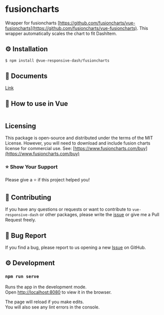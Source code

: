 # fusioncharts

Wrapper for fusioncharts [https://github.com/fusioncharts/vue-fusioncharts](https://github.com/fusioncharts/vue-fusioncharts).
This wrapper automatically scales the chart to fit DashItem. 

## ⚙️ Installation
```sh
$ npm install @vue-responsive-dash/fusioncharts
```

## 📄 Documents
[Link](https://vue-responsive-dash.netlify.com/)

## 🚀 How to use in Vue

```vue

```

## Licensing
This package is open-source and distributed under the terms of the MIT License. However, you will need to download and include fusion charts license for commercial use. See: [https://www.fusioncharts.com/buy](https://www.fusioncharts.com/buy)

### ⭐️ Show Your Support
Please give a ⭐️ if this project helped you!


## 👏 Contributing

If you have any questions or requests or want to contribute to `vue-responsive-dash` or other packages, please write the [issue](https://github.com/bensladden/vue-responsive-dash/issues) or give me a Pull Request freely.

## 🐞 Bug Report

If you find a bug, please report to us opening a new [Issue](https://github.com/bensladden/vue-responsive-dash/issues) on GitHub.

## ⚙️ Development
### `npm run serve`

Runs the app in the development mode.<br>
Open [http://localhost:8080](http://localhost:8080) to view it in the browser.

The page will reload if you make edits.<br>
You will also see any lint errors in the console.
